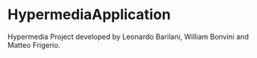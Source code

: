# HypermediaApplication
Hypermedia Project developed by Leonardo Barilani, William Bonvini and Matteo Frigerio.
